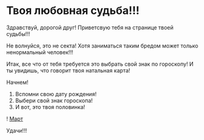 # Твоя любовная судьба!!!

Здравствуй, дорогой друг!
Приветсвую тебя на странице твоей судьбы!!!

Не волнуйся, это не секта!
Хотя заниматься таким бредом может только ненормальный человек!!!

Итак, все что от тебя требуется это выбрать свой знак по гороскопу!
И ты увидишь, что говорит твоя натальная карта!

Начнем!
1. Вспомни свою дату рождения!
2. Выбери свой знак гороскопа!
3. И вот, это твоя половинка!

! [Март](https://drive.google.com/file/d/1rsPAEMd6PwdyYCPWhIuVpExGWscKZw8Q/view?usp=drive_link)

Удачи!!!